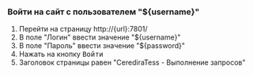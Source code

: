 ### Войти на сайт с пользователем "${username}"

1. Перейти на страницу http://{url}:7801/
1. В поле "Логин" ввести значение "${username}"
1. В поле "Пароль" ввести значение "${password}"
1. Нажать на кнопку <kbd>Войти</kbd>
1. Заголовок страницы равен "CerediraTess - Выполнение запросов"
